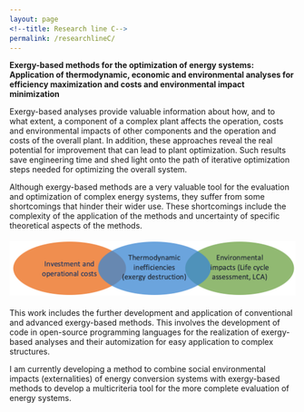 ```yaml
---
layout: page
<!--title: Research line C-->
permalink: /researchlineC/ 
---
```


**Exergy-based methods for the optimization of energy systems: Application of thermodynamic, economic and environmental analyses for efficiency maximization and costs and environmental impact minimization**



Exergy-based analyses provide valuable information about how, and to what extent, a component of a complex plant affects the operation, costs and environmental impacts of other components and the operation and costs of the overall plant. In addition, these approaches reveal the real potential for improvement that can lead to plant optimization. Such results save engineering time and shed light onto the path of iterative optimization steps needed for optimizing the overall system. 

Although exergy-based methods are a very valuable tool for the evaluation and optimization of complex energy systems, they suffer from some shortcomings that hinder their wider use. These shortcomings include the complexity of the application of the methods and uncertainty of specific theoretical aspects of the methods.

<img src="/files/figs/RLC.png" alt="RLC" width="800px" style="float: center;margin-right: 0px;margin-top: 5px;margin-bottom: 5px">

This work includes the further development and application of conventional and advanced exergy-based methods. This involves the development of code in open-source programming languages for the realization of exergy-based analyses and their automization for easy application to complex structures. 

I am currently developing a method to combine social environmental impacts (externalities) of energy conversion systems with exergy-based methods to develop a multicriteria tool for the more complete evaluation of energy systems.
